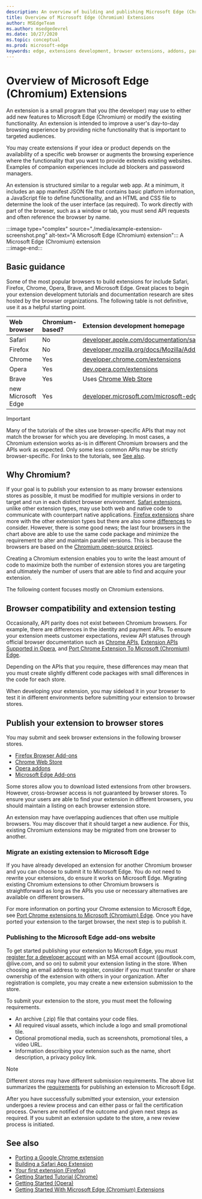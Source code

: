 ```yaml
---
description: An overview of building and publishing Microsoft Edge (Chromium) Extensions.
title: Overview of Microsoft Edge (Chromium) Extensions 
author: MSEdgeTeam
ms.author: msedgedevrel
ms.date: 10/27/2020
ms.topic: conceptual
ms.prod: microsoft-edge
keywords: edge, extensions development, browser extensions, addons, partner center, developer, chromium extensions
---
```

# Overview of Microsoft Edge (Chromium) Extensions

An extension is a small program that you \(the developer\) may use to either add new features to Microsoft Edge \(Chromium\) or modify the existing functionality.  An extension is intended to improve a user's day-to-day browsing experience by providing niche functionality that is important to targeted audiences.  

You may create extensions if your idea or product depends on the availability of a specific web browser or augments the browsing experience where the functionality that you want to provide extends existing websites.  Examples of companion experiences include ad blockers and password managers.  

An extension is structured similar to a regular web app.  At a minimum, it includes an app manifest JSON file that contains basic platform information, a JavaScript file to define functionality, and an HTML and CSS file to determine the look of the user interface \(as required\). To work directly with part of the browser, such as a window or tab, you must send API requests and often reference the browser by name.  

:::image type="complex" source="./media/example-extension-screenshot.png" alt-text="A Microsoft Edge (Chromium) extension":::
  A Microsoft Edge \(Chromium\) extension  
:::image-end:::  

## Basic guidance  

Some of the most popular browsers to build extensions for include Safari, Firefox, Chrome, Opera, Brave, and Microsoft Edge.  Great places to begin your extension development tutorials and documentation research are sites hosted by the browser organizations.  The following table is not definitive, use it as a helpful starting point.  

| Web browser | Chromium-based? | Extension development homepage |  
|:--- |:--- |:--- |  
| Safari | No | [developer.apple.com/documentation/safariservices/safari_app_extensions][AppleDeveloperSafariservicesAppExtensions] |  
| Firefox | No | [developer.mozilla.org/docs/Mozilla/Add-ons/WebExtensions][MDNWebextensions] |  
| Chrome | Yes | [developer.chrome.com/extensions][ChromeDeveloperExtensions] |  
| Opera | Yes | [dev.opera.com/extensions][OperaDevExtensions] |  
| Brave | Yes | Uses [Chrome Web Store][GoogleChromeWebstoreCategoryExtensions] |  
| new Microsoft Edge | Yes | [developer.microsoft.com/microsoft-edge/extensions][MicrosoftDeveloperEdgeExtensions] |  

> [!IMPORTANT]
> Many of the tutorials of the sites use browser-specific APIs that may not match the browser for which you are developing.  In most cases, a Chromium extension works as-is in different Chromium browsers and the APIs work as expected.  Only some less common APIs may be strictly browser-specific.  For links to the tutorials, see [See also](#see-also).  

## Why Chromium?

If your goal is to publish your extension to as many browser extensions stores as possible, it must be modified for multiple versions in order to target and run in each distinct browser environment.  [Safari extensions][AppleDeveloperSafariservicesAppExtensions], unlike other extension types, may use both web and native code to communicate with counterpart native applications.  [Firefox extensions][MDNWebextensions] share more  with the other extension types but there are also some [differences][ExtensionworkshopPorting] to consider.  However, there is some good news; the last four browsers in the chart above are able to use the same code package and minimize the requirement to alter and maintain parallel versions.  This is because the browsers are based on the [Chromium open-source project][ChromiumHome].  

Creating a Chromium extension enables you to write the least amount of code to maximize both the number of extension stores you are targeting and ultimately the number of users that are able to find and acquire your extension.  

The following content focuses mostly on Chromium extensions.  

## Browser compatibility and extension testing  

Occasionally, API parity does not exist between Chromium browsers.  For example, there are differences in the identity and payment APIs.  To ensure your extension meets customer expectations, review API statuses through official browser documentation such as [Chrome APIs][ChromeDeveloperExtensionsApiIndex], [Extension APIs Supported in Opera][OperaDevExtensionsApis], and [Port Chrome Extension To Microsoft (Chromium) Edge][ExtensionsChromiumDeveloperGuidePortChrome].  

Depending on the APIs that you require, these differences may mean that you must create slightly different code packages with small differences in the code for each store.  

When developing your extension, you may sideload it in your browser to test it in different environments before submitting your extension to browser stores.  

## Publish your extension to browser stores  

You may submit and seek browser extensions in the following browser stores.  

*   [Firefox Browser Add-ons][MozillaAddonsFirefoxExtensions]  
*   [Chrome Web Store][GoogleChromeWebstoreCategoryExtensions]  
*   [Opera addons][OperaAddonsExtensions]  
*   [Microsoft Edge Add-ons][MicrosoftEdgeAddonsCategoryExtensions]  

Some stores allow you to download listed extensions from other browsers.  However, cross-browser access is not guaranteed by browser stores.  To ensure your users are able to find your extension in different browsers, you should maintain a listing on each browser extension store.  

An extension may have overlapping audiences that often use multiple browsers. You may discover that it should target a new audience. For this, existing Chromium extensions may be migrated from one browser to another.  

### Migrate an existing extension to Microsoft Edge  

If you have already developed an extension for another Chromium browser and you can choose to submit it to Microsoft Edge. You do not need to rewrite your extensions, do ensure it works on Microsoft Edge.  Migrating existing Chromium extensions to other Chromium browsers is straightforward as long as the APIs you use or necessary alternatives are available on different browsers.  

For more information on porting your Chrome extension to Microsoft Edge, see [Port Chrome extensions to Microsoft (Chromium) Edge][ExtensionsChromiumDeveloperGuidePortChrome]. Once you have ported your extension to the target browser, the next step is to publish it.  

### Publishing to the Microsoft Edge add-ons website  

To get started publishing your extension to Microsoft Edge, you must [register for a developer account][MicrosoftDeveloperRegistration] with an MSA email account \(@outlook.com, @live.com, and so on\) to submit your extension listing in the store.  When choosing an email address to register, consider if you must transfer or share ownership of the extension with others in your organization.  After registration is complete, you may create a new extension submission to the store.  

To submit your extension to the store, you must meet the following requirements.  

*   An archive \(.zip\) file that contains your code files.  
*   All required visual assets, which include a logo and small promotional tile.  
*   Optional promotional media, such as screenshots, promotional tiles, a video URL.
*   Information describing your extension such as the name, short description, a privacy policy link.

> [!NOTE]
> Different stores may have different submission requirements.  The above list summarizes the [requirements][ExtensionsChromiumPublish] for publishing an extension to Microsoft Edge.  

After you have successfully submitted your extension, your extension undergoes a review process and can either pass or fail the certification process.  Owners are notified of the outcome and given next steps as required.  If you submit an extension update to the store, a new review process is initiated.  

## See also  

*   [Porting a Google Chrome extension][ExtensionworkshopPorting]  
*   [Building a Safari App Extension][AppleDeveloperSafariservicesAppExtensionsBuilding]  
*   [Your first extension (Firefox)][MDNWebextensionsYourFirst]  
*   [Getting Started Tutorial (Chrome)][ChromeDeveloperExtensionsGetstarted]  
*   [Getting Started (Opera)][OperaDevExtensionsGettingStarted]  
*   [Getting Started With Microsoft Edge (Chromium) Extensions][ExtensionsChromiumGettingStartedIndex]  

<!-- image links -->  

<!-- links -->  

[ExtensionsChromiumDeveloperGuidePortChrome]: ./developer-guide/port-chrome-extension.md "Port Chrome Extension To Microsoft (Chromium) Edge | Microsoft Docs"  
[ExtensionsChromiumGettingStartedIndex]: ./getting-started/index.md "Getting Started With Microsoft Edge (Chromium) Extensions | Microsoft Docs"  
[ExtensionsChromiumPublish]: ./publish/publish-extension.md "Publish An Extension | Microsoft Docs"  

[MicrosoftDeveloperEdgeExtensions]: https://developer.microsoft.com/microsoft-edge/extensions "Develop extensions for Microsoft Edge | Microsoft Developer"  
[MicrosoftDeveloperRegistration]: https://developer.microsoft.com/registration "Partner Center | Microsoft Developer"  

[MicrosoftEdgeAddonsCategoryExtensions]: https://microsoftedge.microsoft.com/addons/category/Edge-Extensions "Extensions for Microsoft Edge | Microsoft Edge"  

[AppleDeveloperSafariservicesAppExtensions]: https://developer.apple.com/documentation/safariservices/safari_app_extensions "Safari App Extensions | Apple Developer"  
[AppleDeveloperSafariservicesAppExtensionsBuilding]: https://developer.apple.com/documentation/safariservices/safari_app_extensions/building_a_safari_app_extension "Building a Safari App Extension | Apple Developer"  

[ChromeDeveloperExtensions]: https://developer.chrome.com/extensions "What are extensions? | Chrome Developer"  
[ChromeDeveloperExtensionsApiIndex]: https://developer.chrome.com/extensions/api_index "Chrome APIs | Chrome Developer"  
[ChromeDeveloperExtensionsGetstarted]: https://developer.chrome.com/extensions/getstarted "Getting Started Tutorial | Chrome Developer"  

[ChromiumHome]: https://www.chromium.org/Home "Chromium"  

[ExtensionworkshopPorting]: https://extensionworkshop.com/documentation/develop/porting-a-google-chrome-extension "Porting a Google Chrome extension | Extension Workshop"  

[GoogleChromeWebstoreCategoryExtensions]: https://chrome.google.com/webstore/category/extensions "Extensions | Chrome Web Store"  

[MDNWebextensions]: https://developer.mozilla.org/docs/Mozilla/Add-ons/WebExtensions "Browser Extensions | MDN"  
[MDNWebextensionsYourFirst]: https://developer.mozilla.org/docs/Mozilla/Add-ons/WebExtensions/Your_first_WebExtension "Your first extension | MDN"  

[MozillaAddonsFirefoxExtensions]: https://addons.mozilla.org/firefox/extensions "Extensions | Add-ons for Firefox"  

[OperaAddonsExtensions]: https://addons.opera.com/extensions "Extensions | Opera Addons"  

[OperaDevExtensions]: https://dev.opera.com/extensions "Extensions Documentation | Dev. Opera"  
[OperaDevExtensionsApis]: https://dev.opera.com/extensions/apis "Extension APIs Supported in Opera | Dev. Opera"  
[OperaDevExtensionsGettingStarted]: https://dev.opera.com/extensions/getting-started "Getting Started | Dev. Opera"  
